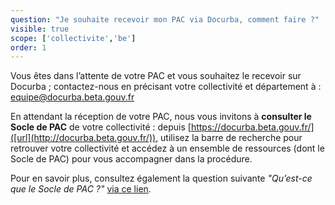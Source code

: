 ```yaml
---
question: "Je souhaite recevoir mon PAC via Docurba, comment faire ?"
visible: true
scope: ['collectivite','be']
order: 1
---
```

Vous êtes dans l’attente de votre PAC et vous souhaitez le recevoir sur Docurba ; contactez-nous en précisant votre collectivité et département à : equipe@docurba.beta.gouv.fr 

En attendant la réception de votre PAC, nous vous invitons à **consulter le Socle de PAC** de votre collectivité : depuis [https://docurba.beta.gouv.fr/]([url](http://docurba.beta.gouv.fr/)), utilisez la barre de recherche pour retrouver votre collectivité et accédez à un ensemble de ressources (dont le Socle de PAC) pour vous accompagner dans la procédure. 

Pour en savoir plus, consultez également la question suivante _"Qu’est-ce que le Socle de PAC ?"_ [via ce lien](https://docurba.beta.gouv.fr/faq?recherche=que%20le%20socle%20de%20PAC).

